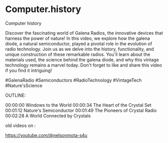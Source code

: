 # Computer.history
Computer history 

Discover the fascinating world of Galena Radios, the innovative devices that harness the power of nature! In this video, we explore how the galena diode, a natural semiconductor, played a pivotal role in the evolution of radio technology. Join us as we delve into the history, functionality, and unique construction of these remarkable radios. You'll learn about the materials used, the science behind the galena diode, and why this vintage technology remains a marvel today. Don't forget to like and share this video if you find it intriguing! 

#GalenaRadio #Semiconductors #RadioTechnology #VintageTech #Nature'sScience

OUTLINE: 

00:00:00 Windows to the World
00:00:34 The Heart of the Crystal Set
00:01:12 Nature's Semiconductor
00:01:49 The Pioneers of Crystal Radio
00:02:28 A World Connected by Crystals




old videos on :

https://youtube.com/@nelsonmota-s4u
